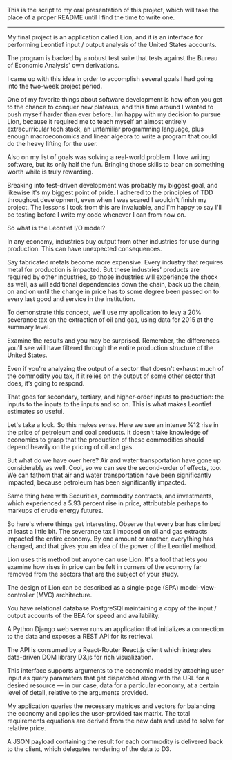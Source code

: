 This is the script to my oral presentation of this project, which will take the place of a proper README until I find the time to write one.

------------

My final project is an application called Lion, and it is an interface for performing Leontief
input / output analysis of the United States accounts.

The program is backed by a robust test suite that tests against the Bureau of Economic Analysis' own derivations.

I came up with this idea in order to accomplish several goals I had going into the two-week project period.

One of my favorite things about software development is how often you get to the chance to conquer new plateaus, and this time around I wanted to push myself harder than ever before. I’m happy with my decision to pursue Lion, because it required me to teach myself an almost entirely extracurricular tech stack, an unfamiliar programming language, plus enough macroeconomics and linear algebra to write a program that could do the heavy lifting for the user.

Also on my list of goals was solving a real-world problem. I love writing software, but its only half the fun. Bringing those skills to bear on something worth while is truly rewarding.

Breaking into test-driven development was probably my biggest goal, and likewise it's my biggest point of pride. I adhered to the principles of TDD throughout development, even when I was scared I wouldn't finish my project. The lessons I took from this are invaluable, and I'm happy to say I'll be testing before I write my code whenever I can from now on.

So what is the Leontief I/O model?

In any economy, industries buy output from other industries for use during production. This can have unexpected consequences.

Say fabricated metals become more expensive. Every industry that requires metal for production is impacted. But these industries' products are
required by other industries, so those industries will experience the shock as well, as will additional dependencies down the chain, back up the chain, on and on until the change in price has to some degree been passed on to every last good and service in the institution.

To demonstrate this concept, we'll use my application to levy a 20% severance tax on the extraction of oil and gas, using data for 2015 at the summary level.

Examine the results and you may be surprised. Remember, the differences you'll see will have filtered through the entire production structure of the United States.

Even if you're analyzing the output of a sector that doesn't exhaust much of the commodity you tax, if it relies on the output of some other sector that does, it’s going to respond.

That goes for secondary, tertiary, and higher-order inputs to production: the inputs to the inputs to the inputs and so on. This is what makes Leontief estimates so useful.

Let's take a look. So this makes sense. Here we see an intense %12 rise in the price of petroleum and coal products. It doesn't take knowledge of economics to grasp that the production of these commodities should depend heavily on the pricing of oil and gas.

But what do we have over here? Air and water transportation have gone up considerably as well. Cool, so we can see the second-order of effects, too. We can fathom that air and water transportation have been significantly impacted, because petroleum has been significantly impacted.

Same thing here with Securities, commodity contracts, and investments, which experienced a 5.93 percent rise in price, attributable perhaps to markups of crude energy futures.

So here's where things get interesting. Observe that every bar has climbed at least a little bit. The severance tax I imposed on oil and gas extracts impacted the entire economy. By one amount or another, everything has changed, and that gives you an idea of the power of the Leontief method.

Lion uses this method but anyone can use Lion. It's a tool that lets you examine how rises in price can be felt in corners of the economy far removed from the sectors that are the subject of your study.

The design of Lion can be described as a single-page (SPA) model-view-controller (MVC) architecture.

You have relational database PostgreSQl maintaining a copy of the input / output accounts of the BEA for speed and availability.

A Python Django web server runs an application that initializes a connection to the data and exposes a REST API for its retrieval.

The API is consumed by a React-Router React.js client which integrates data-driven DOM library D3.js for rich visualization.

This interface supports arguments to the economic model by attaching user input as query parameters that get dispatched along with the URL for a desired resource — in our case, data for a particular economy, at a certain level of detail, relative to the arguments provided.

My application queries the necessary matrices and vectors for balancing the economy and applies the user-provided tax matrix. The total requirements equations are derived from the new data and used to solve for relative price.

A JSON payload containing the result for each commodity is delivered back to the client, which delegates rendering of the data to D3.
